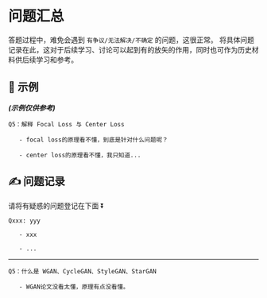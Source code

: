# 问题汇总

答题过程中，难免会遇到 `有争议/无法解决/不确定` 的问题，这很正常。
将具体问题记录在此，这对于后续学习、讨论可以起到有的放矢的作用，同时也可作为历史材料供后续学习和参考。

## 🌻 示例
***(示例仅供参考)*** </br>

```
Q5：解释 Focal Loss 与 Center Loss

   - focal loss的原理看不懂，到底是针对什么问题呢？
   
   - center loss的原理看不懂，我只知道...
```

## ✍️ 问题记录
请将有疑惑的问题登记在下面 ⏬

```
Qxxx: yyy

   - xxx
   
   - ...
```
---

```
Q5：什么是 WGAN、CycleGAN、StyleGAN、StarGAN

   - WGAN论文没看太懂，原理有点没看懂。
   
```
